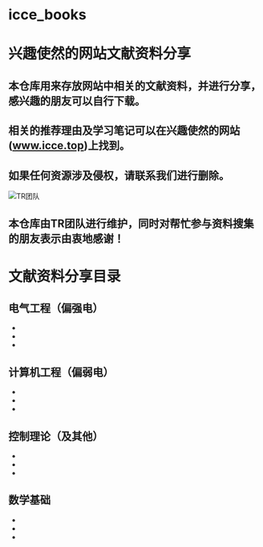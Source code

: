 # icce_books
# 兴趣使然的网站文献资料分享
## 本仓库用来存放网站中相关的文献资料，并进行分享，感兴趣的朋友可以自行下载。  
## 相关的推荐理由及学习笔记可以在兴趣使然的网站(www.icce.top)上找到。
## 如果任何资源涉及侵权，请联系我们进行删除。    
![TR团队](http://www.icce.top/wp-content/uploads/2020/06/TR.jpg)
## 本仓库由TR团队进行维护，同时对帮忙参与资料搜集的朋友表示由衷地感谢！
# 文献资料分享目录
## 电气工程（偏强电）
*
*
*
## 计算机工程（偏弱电）
*
*
*
## 控制理论（及其他）
*
*
*
## 数学基础
*
*
*
